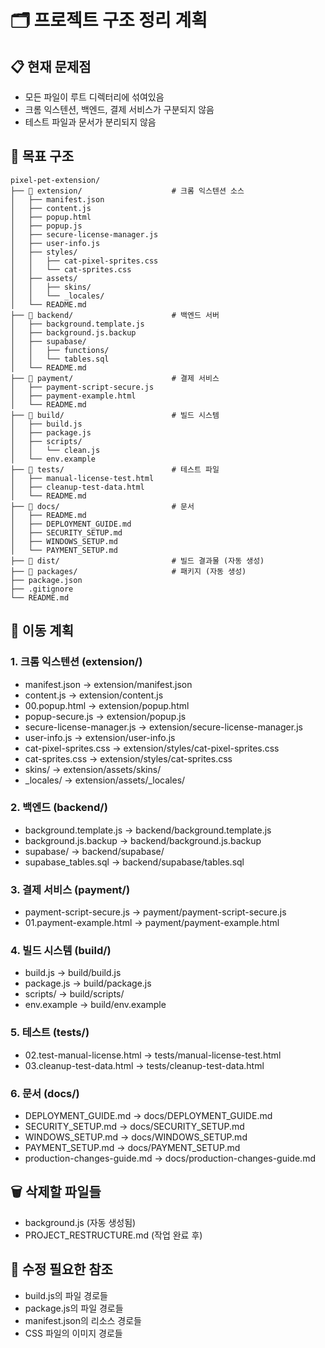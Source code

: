 # 🗂️ 프로젝트 구조 정리 계획

## 📋 현재 문제점
- 모든 파일이 루트 디렉터리에 섞여있음
- 크롬 익스텐션, 백엔드, 결제 서비스가 구분되지 않음
- 테스트 파일과 문서가 분리되지 않음

## 🎯 목표 구조

```
pixel-pet-extension/
├── 📁 extension/                    # 크롬 익스텐션 소스
│   ├── manifest.json
│   ├── content.js
│   ├── popup.html
│   ├── popup.js
│   ├── secure-license-manager.js
│   ├── user-info.js
│   ├── styles/
│   │   ├── cat-pixel-sprites.css
│   │   └── cat-sprites.css
│   ├── assets/
│   │   ├── skins/
│   │   └── _locales/
│   └── README.md
├── 📁 backend/                      # 백엔드 서버
│   ├── background.template.js
│   ├── background.js.backup
│   ├── supabase/
│   │   ├── functions/
│   │   └── tables.sql
│   └── README.md
├── 📁 payment/                      # 결제 서비스
│   ├── payment-script-secure.js
│   ├── payment-example.html
│   └── README.md
├── 📁 build/                        # 빌드 시스템
│   ├── build.js
│   ├── package.js
│   ├── scripts/
│   │   └── clean.js
│   └── env.example
├── 📁 tests/                        # 테스트 파일
│   ├── manual-license-test.html
│   ├── cleanup-test-data.html
│   └── README.md
├── 📁 docs/                         # 문서
│   ├── README.md
│   ├── DEPLOYMENT_GUIDE.md
│   ├── SECURITY_SETUP.md
│   ├── WINDOWS_SETUP.md
│   └── PAYMENT_SETUP.md
├── 📁 dist/                         # 빌드 결과물 (자동 생성)
├── 📁 packages/                     # 패키지 (자동 생성)
├── package.json
├── .gitignore
└── README.md
```

## 🔄 이동 계획

### 1. 크롬 익스텐션 (extension/)
- manifest.json → extension/manifest.json
- content.js → extension/content.js
- 00.popup.html → extension/popup.html
- popup-secure.js → extension/popup.js
- secure-license-manager.js → extension/secure-license-manager.js
- user-info.js → extension/user-info.js
- cat-pixel-sprites.css → extension/styles/cat-pixel-sprites.css
- cat-sprites.css → extension/styles/cat-sprites.css
- skins/ → extension/assets/skins/
- _locales/ → extension/assets/_locales/

### 2. 백엔드 (backend/)
- background.template.js → backend/background.template.js
- background.js.backup → backend/background.js.backup
- supabase/ → backend/supabase/
- supabase_tables.sql → backend/supabase/tables.sql

### 3. 결제 서비스 (payment/)
- payment-script-secure.js → payment/payment-script-secure.js
- 01.payment-example.html → payment/payment-example.html

### 4. 빌드 시스템 (build/)
- build.js → build/build.js
- package.js → build/package.js
- scripts/ → build/scripts/
- env.example → build/env.example

### 5. 테스트 (tests/)
- 02.test-manual-license.html → tests/manual-license-test.html
- 03.cleanup-test-data.html → tests/cleanup-test-data.html

### 6. 문서 (docs/)
- DEPLOYMENT_GUIDE.md → docs/DEPLOYMENT_GUIDE.md
- SECURITY_SETUP.md → docs/SECURITY_SETUP.md
- WINDOWS_SETUP.md → docs/WINDOWS_SETUP.md
- PAYMENT_SETUP.md → docs/PAYMENT_SETUP.md
- production-changes-guide.md → docs/production-changes-guide.md

## 🗑️ 삭제할 파일들
- background.js (자동 생성됨)
- PROJECT_RESTRUCTURE.md (작업 완료 후)

## 🔧 수정 필요한 참조
- build.js의 파일 경로들
- package.js의 파일 경로들
- manifest.json의 리소스 경로들
- CSS 파일의 이미지 경로들 